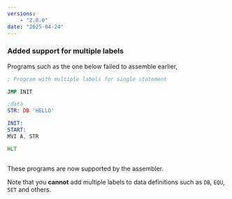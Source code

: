 ```yaml
---
versions:
    - "2.8.0"
date: "2025-04-24"
---
```


### Added support for multiple labels

Programs such as the one below failed to assemble earlier,

```asm
; Program with multiple labels for single statement

JMP INIT

;data
STR: DB 'HELLO'

INIT:
START:
MVI A, STR

HLT
```

```

```

These programs are now supported by the assembler.

Note that you **cannot** add multiple labels to data definitions such as
`DB`, `EQU`, `SET` and others.
